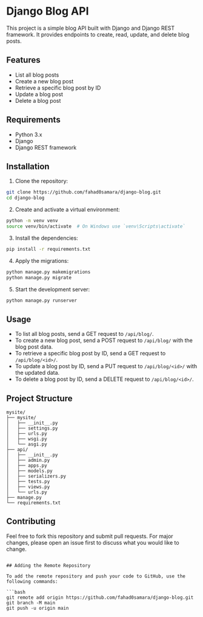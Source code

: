 
# Django Blog API

This project is a simple blog API built with Django and Django REST framework. It provides endpoints to create, read, update, and delete blog posts.

## Features

- List all blog posts
- Create a new blog post
- Retrieve a specific blog post by ID
- Update a blog post
- Delete a blog post

## Requirements

- Python 3.x
- Django
- Django REST framework

## Installation

1. Clone the repository:

```bash
git clone https://github.com/fahad0samara/django-blog.git
cd django-blog
```

2. Create and activate a virtual environment:

```bash
python -m venv venv
source venv/bin/activate  # On Windows use `venv\Scripts\activate`
```

3. Install the dependencies:

```bash
pip install -r requirements.txt
```

4. Apply the migrations:

```bash
python manage.py makemigrations
python manage.py migrate
```

5. Start the development server:

```bash
python manage.py runserver
```

## Usage

- To list all blog posts, send a GET request to `/api/blog/`.
- To create a new blog post, send a POST request to `/api/blog/` with the blog post data.
- To retrieve a specific blog post by ID, send a GET request to `/api/blog/<id>/`.
- To update a blog post by ID, send a PUT request to `/api/blog/<id>/` with the updated data.
- To delete a blog post by ID, send a DELETE request to `/api/blog/<id>/`.

## Project Structure

```plaintext
mysite/
├── mysite/
│   ├── __init__.py
│   ├── settings.py
│   ├── urls.py
│   ├── wsgi.py
│   └── asgi.py
├── api/
│   ├── __init__.py
│   ├── admin.py
│   ├── apps.py
│   ├── models.py
│   ├── serializers.py
│   ├── tests.py
│   ├── views.py
│   └── urls.py
├── manage.py
└── requirements.txt
```

## Contributing

Feel free to fork this repository and submit pull requests. For major changes, please open an issue first to discuss what you would like to change.


```

## Adding the Remote Repository

To add the remote repository and push your code to GitHub, use the following commands:

```bash
git remote add origin https://github.com/fahad0samara/django-blog.git
git branch -M main
git push -u origin main
```

